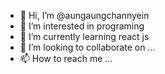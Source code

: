 - 👋 Hi, I’m @aungaungchannyein
- 👀 I’m interested in programing
- 🌱 I’m currently learning react js
- 💞️ I’m looking to collaborate on ...
- 📫 How to reach me ...


<!---
aungaungchannyein/aungaungchannyein is a ✨ special ✨ repository because its `README.md` (this file) appears on your GitHub profile.
You can click the Preview link to take a look at your changes.
--->

